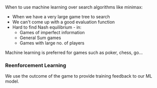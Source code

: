 When to use machine learning over search algorithms like minimax:
- When we have a very large game tree to search
- We can't come up with a good evaluation function
- Hard to find Nash equilibrium - in:
	- Games of imperfect information
	- General Sum games
	- Games with large no. of players

Machine learning is preferred for games such as poker, chess, go...

### Reenforcement Learning
We use the outcome of the game to provide training feedback to our ML model.